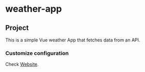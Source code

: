 # weather-app

## Project
This is a simple Vue weather App that fetches data from an API.

### Customize configuration
Check [Website](https://jocorrei.github.io/vue-weather-app).

